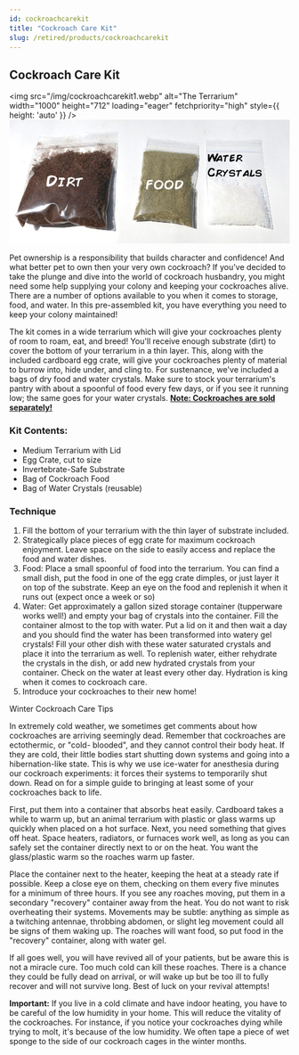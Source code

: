 ```yaml
---
id: cockroachcarekit
title: "Cockroach Care Kit"
slug: /retired/products/cockroachcarekit
---
```


## Cockroach Care Kit


<img src="/img/cockroachcarekit1.webp" alt="The Terrarium" width="1000" height="712" loading="eager" fetchpriority="high" style={{ height: 'auto' }} />
![Substrate, Food, Water](./img/cockroachcareingredients.jpg)

Pet ownership is a responsibility that builds character and confidence! And
what better pet to own then your very own cockroach? If you've decided to take
the plunge and dive into the world of cockroach husbandry, you might need some
help supplying your colony and keeping your cockroaches alive. There are a
number of options available to you when it comes to storage, food, and water.
In this pre-assembled kit, you have everything you need to keep your colony
maintained!

The kit comes in a wide terrarium which will give your cockroaches plenty of
room to roam, eat, and breed! You'll receive enough substrate (dirt) to cover
the bottom of your terrarium in a thin layer. This, along with the included
cardboard egg crate, will give your cockroaches plenty of material to burrow
into, hide under, and cling to. For sustenance, we've included a bags of dry
food and water crystals. Make sure to stock your terrarium's pantry with about
a spoonful of food every few days, or if you see it running low; the same goes
for your water crystals. [**Note: Cockroaches are sold
separately!**](cockroaches)

### Kit Contents:

  * Medium Terrarium with Lid
  * Egg Crate, cut to size 
  * Invertebrate-Safe Substrate
  * Bag of Cockroach Food
  * Bag of Water Crystals (reusable)

### Technique

  1. Fill the bottom of your terrarium with the thin layer of substrate included. 
  2. Strategically place pieces of egg crate for maximum cockroach enjoyment. Leave space on the side to easily access and replace the food and water dishes. 
  3. Food: Place a small spoonful of food into the terrarium. You can find a small dish, put the food in one of the egg crate dimples, or just layer it on top of the substrate. Keep an eye on the food and replenish it when it runs out (expect once a week or so) 
  4. Water: Get approximately a gallon sized storage container (tupperware works well!) and empty your bag of crystals into the container. Fill the container almost to the top with water. Put a lid on it and then wait a day and you should find the water has been transformed into watery gel crystals! Fill your other dish with these water saturated crystals and place it into the terrarium as well. To replenish water, either rehydrate the crystals in the dish, or add new hydrated crystals from your container. Check on the water at least every other day. Hydration is king when it comes to cockroach care. 
  5. Introduce your cockroaches to their new home! 

Winter Cockroach Care Tips

In extremely cold weather, we sometimes get comments about how cockroaches are
arriving seemingly dead. Remember that cockroaches are ectothermic, or "cold-
blooded", and they cannot control their body heat. If they are cold, their
little bodies start shutting down systems and going into a hibernation-like
state. This is why we use ice-water for anesthesia during our cockroach
experiments: it forces their systems to temporarily shut down. Read on for a
simple guide to bringing at least some of your cockroaches back to life.

First, put them into a container that absorbs heat easily. Cardboard takes a
while to warm up, but an animal terrarium with plastic or glass warms up
quickly when placed on a hot surface. Next, you need something that gives off
heat. Space heaters, radiators, or furnaces work well, as long as you can
safely set the container directly next to or on the heat. You want the
glass/plastic warm so the roaches warm up faster.

Place the container next to the heater, keeping the heat at a steady rate if
possible. Keep a close eye on them, checking on them every five minutes for a
minimum of three hours. If you see any roaches moving, put them in a secondary
"recovery" container away from the heat. You do not want to risk overheating
their systems. Movements may be subtle: anything as simple as a twitching
antennae, throbbing abdomen, or slight leg movement could all be signs of them
waking up. The roaches will want food, so put food in the "recovery"
container, along with water gel.

If all goes well, you will have revived all of your patients, but be aware
this is not a miracle cure. Too much cold can kill these roaches. There is a
chance they could be fully dead on arrival, or will wake up but be too ill to
fully recover and will not survive long. Best of luck on your revival
attempts!

**Important:** If you live in a cold climate and have indoor heating, you have
to be careful of the low humidity in your home. This will reduce the vitality
of the cockroaches. For instance, if you notice your cockroaches dying while
trying to molt, it's because of the low humidity. We often tape a piece of wet
sponge to the side of our cockroach cages in the winter months.

